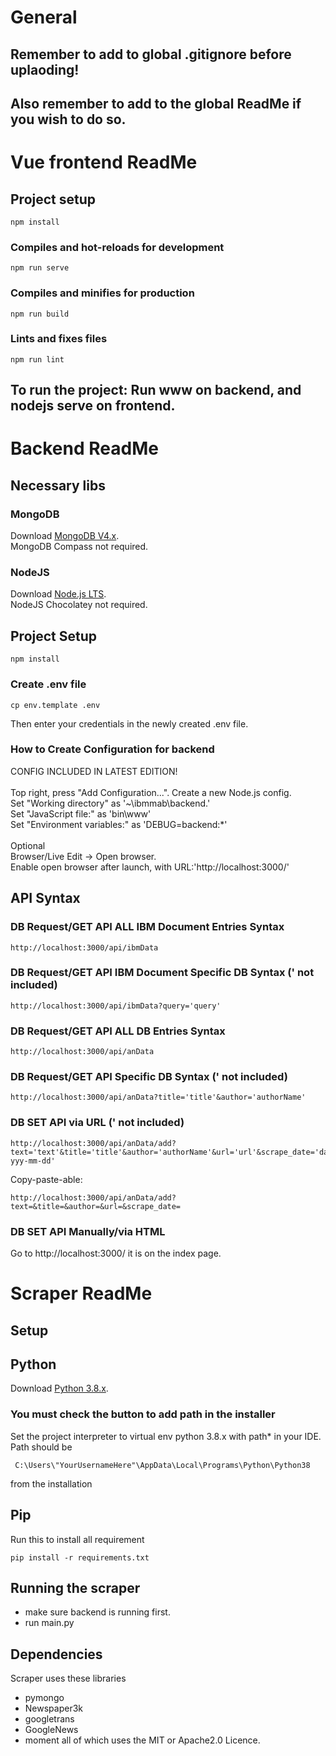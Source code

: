 # General



## Remember to add to global .gitignore before uplaoding!



## Also remember to add to the global ReadMe if you wish to do so.



# Vue frontend ReadMe

## Project setup
```
npm install
```

### Compiles and hot-reloads for development
```
npm run serve
```

### Compiles and minifies for production
```
npm run build
```

### Lints and fixes files
```
npm run lint
```

## To run the project: Run www on backend, and nodejs serve on frontend. 



# Backend ReadMe

## Necessary libs

### MongoDB
Download [MongoDB V4.x](https://www.mongodb.com/download-center/community). \
MongoDB Compass not required.

### NodeJS
Download [Node.js LTS](https://nodejs.org/). \
NodeJS Chocolatey not required.

## Project Setup
```
npm install
```

### Create .env file
```
cp env.template .env
```

Then enter your credentials in the newly created .env file.

### How to Create Configuration for backend
CONFIG INCLUDED IN LATEST EDITION! \
\
Top right, press "Add Configuration...". Create a new Node.js config. \
Set "Working directory" as '~\ibmmab\backend.' \
Set "JavaScript file:" as 'bin\www' \
Set "Environment variables:" as 'DEBUG=backend:*' \
\
Optional \
Browser/Live Edit -> Open browser. \
Enable open browser after launch, with URL:'http://localhost:3000/'

## API Syntax

### DB Request/GET API ALL IBM Document Entries Syntax
```
http://localhost:3000/api/ibmData
```
### DB Request/GET API IBM Document Specific DB Syntax (' not included)
```
http://localhost:3000/api/ibmData?query='query'
```

### DB Request/GET API ALL DB Entries Syntax
```
http://localhost:3000/api/anData
```

### DB Request/GET API Specific DB Syntax (' not included)
```
http://localhost:3000/api/anData?title='title'&author='authorName'
```

### DB SET API via URL (' not included)
```
http://localhost:3000/api/anData/add?text='text'&title='title'&author='authorName'&url='url'&scrape_date='dateFormat-yyy-mm-dd'
```
Copy-paste-able:
```
http://localhost:3000/api/anData/add?text=&title=&author=&url=&scrape_date=
```

### DB SET API Manually/via HTML
Go to http://localhost:3000/ it is on the index page.



# Scraper ReadMe

## Setup

## Python

Download [Python 3.8.x](https://www.python.org/downloads/ ).

### You must check the button to add path in the installer

Set the project interpreter to virtual env python 3.8.x with path* in your IDE. \
Path should be
```
 C:\Users\"YourUsernameHere"\AppData\Local\Programs\Python\Python38
```
from the installation

## Pip

Run this to install all requirement
```
pip install -r requirements.txt
```

## Running the scraper

 - make sure backend is running first.
 - run main.py
 
## Dependencies

 Scraper uses these libraries
  - pymongo
  - Newspaper3k
  - googletrans
  - GoogleNews
  - moment 
  all of which uses the MIT or Apache2.0 Licence.


